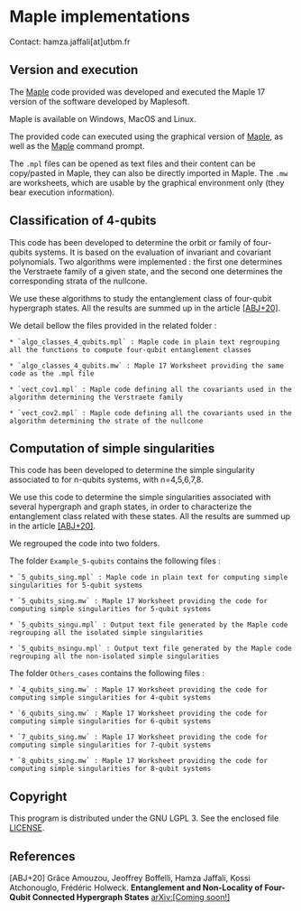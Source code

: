 # Maple implementations

Contact: hamza.jaffali[at]utbm.fr

## Version and execution

The [Maple](http://www.maplesoft.com/) code provided was developed and executed
the Maple 17 version of the software developed by Maplesoft. 

Maple is available on Windows, MacOS and Linux.

The provided code can executed using the graphical version of
[Maple](http://www.maplesoft.com/), as well as the
[Maple](http://www.maplesoft.com/) command prompt.

The `.mpl` files can be opened as text files and their content can be
copy/pasted in Maple, they can also be directly imported in Maple. The `.mw` are
worksheets, which are usable by the graphical environment only (they bear
execution information).

## Classification of 4-qubits

This code has been developed to determine the orbit or family of four-qubits
systems. It is based on the evaluation of invariant and covariant polynomials.
Two algorithms  were implemented : the first one determines the Verstraete
family of a given state, and  the second one determines the corresponding strata
of the nullcone.

We use these algorithms to study the entanglement class of four-qubit hypergraph
states. All the results  are summed up in the article [[ABJ+20]](#ABJ20).

We detail bellow the files provided in the related folder : 

    * `algo_classes_4_qubits.mpl` : Maple code in plain text regrouping all the functions to compute four-qubit entanglement classes

    * `algo_classes_4_qubits.mw` : Maple 17 Worksheet providing the same code as the .mpl file

    * `vect_cov1.mpl` : Maple code defining all the covariants used in the algorithm determining the Verstraete family

    * `vect_cov2.mpl` : Maple code defining all the covariants used in the algorithm determining the strate of the nullcone

## Computation of simple singularities

This code has been developed to determine the simple singularity associated to
for n-qubits systems, with n=4,5,6,7,8. 

We use this code to determine the simple singularities associated with several 
hypergraph and graph states, in order to characterize the entanglement class 
related with these states. All the results are summed up in the article
[[ABJ+20]](#ABJ20).

We regrouped the code into two folders. 

The folder `Example_5-qubits` contains the following files :

    * `5_qubits_sing.mpl` : Maple code in plain text for computing simple singularities for 5-qubit systems

    * `5_qubits_sing.mw` : Maple 17 Worksheet providing the code for computing simple singularities for 5-qubit systems

    * `5_qubits_singu.mpl` : Output text file generated by the Maple code regrouping all the isolated simple singularities

    * `5_qubits_nsingu.mpl` : Output text file generated by the Maple code regrouping all the non-isolated simple singularities


The folder `Others_cases` contains the following files :

    * `4_qubits_sing.mw` : Maple 17 Worksheet providing the code for computing simple singularities for 4-qubit systems

    * `6_qubits_sing.mw` : Maple 17 Worksheet providing the code for computing simple singularities for 6-qubit systems

    * `7_qubits_sing.mw` : Maple 17 Worksheet providing the code for computing simple singularities for 7-qubit systems

    * `8_qubits_sing.mw` : Maple 17 Worksheet providing the code for computing simple singularities for 8-qubit systems

## Copyright

This program is distributed under the GNU LGPL 3. See the enclosed file 
[LICENSE](LICENSE).

## References

<a id="ABJ20"/>[ABJ+20] Grâce Amouzou, Jeoffrey Boffelli, Hamza Jaffali, Kossi
Atchonouglo, Frédéric Holweck. **Entanglement and Non-Locality of Four-Qubit
Connected Hypergraph States**  [arXiv:[Coming soon!]](https://arxiv.org/abs/???)
